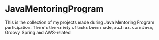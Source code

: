 # JavaMentoringProgram
This is the collection of my projects made during Java Mentoring Program participation.
There's the variety of tasks been made, such as: core Java, Groovy, Spring and AWS-related
